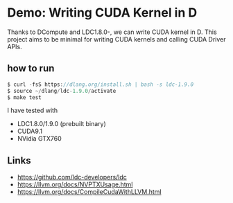 # Demo: Writing CUDA Kernel in D

Thanks to DCompute and LDC1.8.0-, we can write CUDA kernel in D.
This project aims to be minimal for writing CUDA kernels and calling CUDA Driver APIs.

## how to run

```d
$ curl -fsS https://dlang.org/install.sh | bash -s ldc-1.9.0
$ source ~/dlang/ldc-1.9.0/activate
$ make test
```

I have tested with

- LDC1.8.0/1.9.0 (prebuilt binary)
- CUDA9.1
- NVidia GTX760

## Links

- https://github.com/ldc-developers/ldc
- https://llvm.org/docs/NVPTXUsage.html
- https://llvm.org/docs/CompileCudaWithLLVM.html
